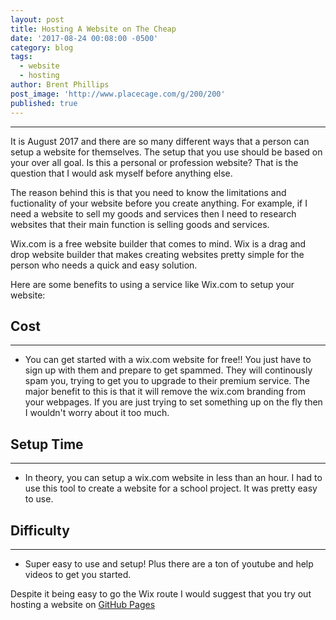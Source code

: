 ```yaml
---
layout: post
title: Hosting A Website on The Cheap
date: '2017-08-24 00:08:00 -0500'
category: blog
tags:
  - website
  - hosting
author: Brent Phillips
post_image: 'http://www.placecage.com/g/200/200'
published: true
---
```


***

It is August 2017 and there are so many different ways that a person can setup a website for themselves. The setup that you use should be based on your over all goal. Is this a personal or profession website? That is the question that I would ask myself before anything else. 

The reason behind this is that you need to know the limitations and fuctionality of your website before you create anything. For example, if I need a website to sell my goods and services then I need to research websites that their main function is selling goods and services. 

Wix.com is a free website builder that comes to mind. Wix is a drag and drop website builder that makes creating websites pretty simple for the person who needs a quick and easy solution.


Here are some benefits to using a service like Wix.com to setup your website:

## Cost
----
* You can get started with a wix.com website for free!! You just have to sign up with them and prepare to get spammed. They will continously spam you, trying to get you to upgrade to their premium service. The major benefit to this is that it will remove the wix.com branding from your webpages. If you are just trying to set something up on the fly then I wouldn't worry about it too much.


## Setup Time
----
* In theory, you can setup a wix.com website in less than an hour. I had to use this tool to create a website for a school project. It was pretty easy to use.

## Difficulty
----
* Super easy to use and setup! Plus there are a ton of youtube and help videos to get you started.

Despite it being easy to go the Wix route I would suggest that you try out hosting a website on [GitHub Pages](http://pages.github.com)
